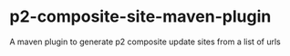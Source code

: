 p2-composite-site-maven-plugin
==============================

A maven plugin to generate p2 composite update sites from a list of urls
